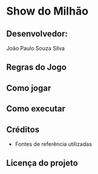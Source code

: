 # Show do Milhão

## Desenvolvedor:
  João Paulo Souza Silva

## Regras do Jogo

## Como jogar

## Como executar

## Créditos 
- Fontes de referência utilizadas

## Licença do projeto
